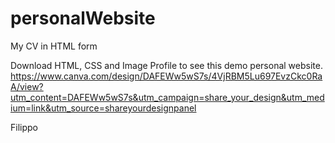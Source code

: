 # personalWebsite
My CV in HTML form

Download HTML, CSS and Image Profile to see this demo personal website.
https://www.canva.com/design/DAFEWw5wS7s/4VjRBM5Lu697EvzCkc0RaA/view?utm_content=DAFEWw5wS7s&utm_campaign=share_your_design&utm_medium=link&utm_source=shareyourdesignpanel

Filippo
